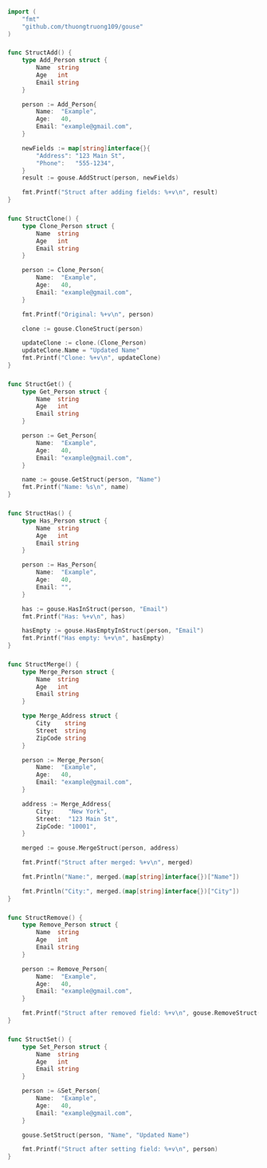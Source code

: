
# <Badge style='font-size: 1.8rem; text-shadow: 1px 1px 2px rgba(0, 0, 0, 0.3); padding: 0.35rem 0.75rem 0.35rem 0;' type='info' text='🔖 Struct' />


```go
import (
	"fmt"
	"github.com/thuongtruong109/gouse"
)
```

### <Badge style='font-size: 1.1rem;' type='tip' text='1. struct add' />



```go
func StructAdd() {
	type Add_Person struct {
		Name  string
		Age   int
		Email string
	}

	person := Add_Person{
		Name:  "Example",
		Age:   40,
		Email: "example@gmail.com",
	}

	newFields := map[string]interface{}{
		"Address": "123 Main St",
		"Phone":   "555-1234",
	}
	result := gouse.AddStruct(person, newFields)

	fmt.Printf("Struct after adding fields: %+v\n", result)
}
```

### <Badge style='font-size: 1.1rem;' type='tip' text='2. struct clone' />



```go
func StructClone() {
	type Clone_Person struct {
		Name  string
		Age   int
		Email string
	}

	person := Clone_Person{
		Name:  "Example",
		Age:   40,
		Email: "example@gmail.com",
	}

	fmt.Printf("Original: %+v\n", person)

	clone := gouse.CloneStruct(person)

	updateClone := clone.(Clone_Person)
	updateClone.Name = "Updated Name"
	fmt.Printf("Clone: %+v\n", updateClone)
}
```

### <Badge style='font-size: 1.1rem;' type='tip' text='3. struct get' />



```go
func StructGet() {
	type Get_Person struct {
		Name  string
		Age   int
		Email string
	}

	person := Get_Person{
		Name:  "Example",
		Age:   40,
		Email: "example@gmail.com",
	}

	name := gouse.GetStruct(person, "Name")
	fmt.Printf("Name: %s\n", name)
}
```

### <Badge style='font-size: 1.1rem;' type='tip' text='4. struct has' />



```go
func StructHas() {
	type Has_Person struct {
		Name  string
		Age   int
		Email string
	}

	person := Has_Person{
		Name:  "Example",
		Age:   40,
		Email: "",
	}

	has := gouse.HasInStruct(person, "Email")
	fmt.Printf("Has: %+v\n", has)

	hasEmpty := gouse.HasEmptyInStruct(person, "Email")
	fmt.Printf("Has empty: %+v\n", hasEmpty)
}
```

### <Badge style='font-size: 1.1rem;' type='tip' text='5. struct merge' />



```go
func StructMerge() {
	type Merge_Person struct {
		Name  string
		Age   int
		Email string
	}

	type Merge_Address struct {
		City    string
		Street  string
		ZipCode string
	}

	person := Merge_Person{
		Name:  "Example",
		Age:   40,
		Email: "example@gmail.com",
	}

	address := Merge_Address{
		City:    "New York",
		Street:  "123 Main St",
		ZipCode: "10001",
	}

	merged := gouse.MergeStruct(person, address)

	fmt.Printf("Struct after merged: %+v\n", merged)

	fmt.Println("Name:", merged.(map[string]interface{})["Name"])

	fmt.Println("City:", merged.(map[string]interface{})["City"])
}
```

### <Badge style='font-size: 1.1rem;' type='tip' text='6. struct remove' />



```go
func StructRemove() {
	type Remove_Person struct {
		Name  string
		Age   int
		Email string
	}

	person := Remove_Person{
		Name:  "Example",
		Age:   40,
		Email: "example@gmail.com",
	}

	fmt.Printf("Struct after removed field: %+v\n", gouse.RemoveStruct(person, "Email"))
}
```

### <Badge style='font-size: 1.1rem;' type='tip' text='7. struct set' />



```go
func StructSet() {
	type Set_Person struct {
		Name  string
		Age   int
		Email string
	}

	person := &Set_Person{
		Name:  "Example",
		Age:   40,
		Email: "example@gmail.com",
	}

	gouse.SetStruct(person, "Name", "Updated Name")

	fmt.Printf("Struct after setting field: %+v\n", person)
}
```
